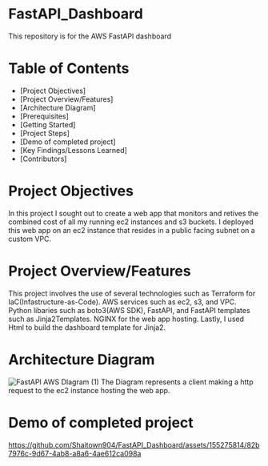 # FastAPI_Dashboard
This repository is for the AWS FastAPI dashboard

# Table of Contents
- [Project Objectives]
- [Project Overview/Features]
- [Architecture Diagram]
- [Prerequisites]
- [Getting Started]
- [Project Steps]
- [Demo of completed project]
- [Key Findings/Lessons Learned]
- [Contributors]

# Project Objectives
In this project I sought out to create a web app that monitors and retives the combined cost of all my running ec2 instances and s3 buckets. I deployed this web app on an ec2 instance that resides in a public facing subnet on a custom VPC.   

# Project Overview/Features
This project involves the use of several technologies such as Terraform for IaC(Infastructure-as-Code). AWS services such as ec2, s3, and VPC. Python libaries such as boto3(AWS SDK), FastAPI, and FastAPI templates such as Jinja2Templates. NGINX for the web app hosting. Lastly, I used Html to build the dashboard template for Jinja2. 

# Architecture Diagram
![FastAPI AWS DIagram (1)](https://github.com/Shaitown904/FastAPI_Dashboard/assets/155275814/da4034f3-54c7-4371-aad2-f93e8969f52f)
The Diagram represents a client making a http request to the ec2 instance hosting the web app.

# Demo of completed project
https://github.com/Shaitown904/FastAPI_Dashboard/assets/155275814/82b7976c-9d67-4ab8-a8a6-4ae612ca098a

